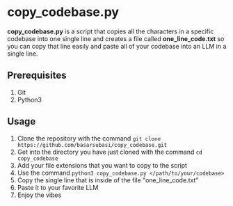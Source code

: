 # copy_codebase.py

**copy_codebase.py** is a script that copies all the characters in a specific codebase into one single line and creates a file called **one_line_code.txt** so you can copy that line easıly and paste all of your codebase into an LLM in a single line.



## Prerequisites

1. Git
2. Python3

## Usage

1. Clone the repository with the command  `git clone https://github.com/basarsubasi/copy_codebase.git`
2. Get into the directory you have just cloned with the command `cd copy_codebase`
3. Add your file extensions that you want to copy to the script
4. Use the command `python3 copy_codebase.py </path/to/your/codebase>`
5. Copy the single line that is inside of the file "one_line_code.txt"
6. Paste it to your favorite LLM
7. Enjoy the vibes

